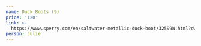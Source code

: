 ```yaml
---
name: Duck Boots (9)
price: '120'
link: >-
  https://www.sperry.com/en/saltwater-metallic-duck-boot/32599W.html?dwvar_32599W_color=STS83235#cgid=women-shoes-boots&start=1
person: Julie
---
```


